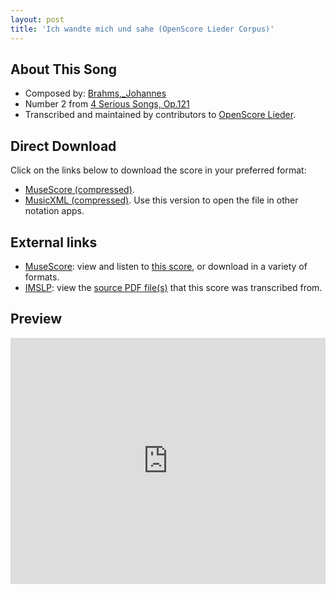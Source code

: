 ```yaml
---
layout: post
title: 'Ich wandte mich und sahe (OpenScore Lieder Corpus)'
---
```


## About This Song

- Composed by: [Brahms,_Johannes](https://fourscoreandmore.org/openscore/lieder/Brahms,_Johannes)
- Number 2 from [4 Serious Songs, Op.121](https://fourscoreandmore.org/openscore/lieder/Brahms,_Johannes/4_Serious_Songs,_Op.121)
- Transcribed and maintained by contributors to [OpenScore Lieder].

[OpenScore Lieder]: https://musescore.com/openscore-lieder-corpus

## Direct Download

Click on the links below to download the score in your preferred format:
- [MuseScore (compressed)](https://github.com/openscore/lieder/blob/main/scores/Brahms,_Johannes/4_Serious_Songs,_Op.121/2_Ich_wandte_mich_und_sahe/lc6686901.mscz?raw=true).
- [MusicXML (compressed)](https://github.com/openscore/lieder/blob/main/scores/Brahms,_Johannes/4_Serious_Songs,_Op.121/2_Ich_wandte_mich_und_sahe/lc6686901.mxl?raw=true). Use this version to open the file in other notation apps.

## External links

- [MuseScore]: view and listen to [this score][MuseScore], or download in a variety of formats.
- [IMSLP]: view the [source PDF file(s)][IMSLP] that this score was transcribed from.

[MuseScore]: https://musescore.com/score/6686901
[IMSLP]: https://imslp.org/wiki/Special:ReverseLookup/85424

## Preview

<iframe width="100%" height="394" src="https://musescore.com/openscore-lieder-corpus/scores/6686901/embed" frameborder="0" allowfullscreen allow="autoplay; fullscreen"></iframe>
